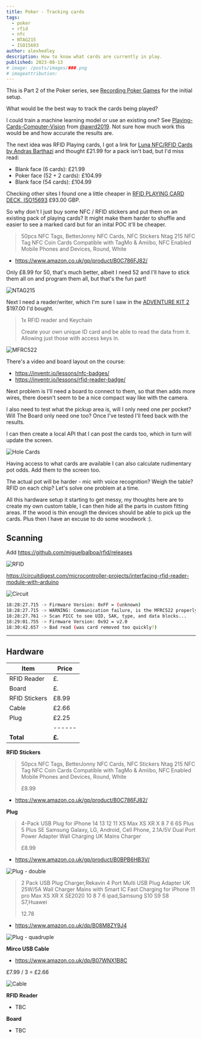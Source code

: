 ```yaml
---
title: Poker - Tracking cards
tags:
  - poker
  - rfid
  - nfc
  - NTAG215
  - ISO15693
author: alexhedley
description: How to know what cards are currently in play.
published: 2023-08-13
# image: /posts/images/###.png
# imageattribution:
---
```


This is Part 2 of the Poker series, see [Recording Poker Games](/posts/recording-poker-games) for the initial setup.

What would be the best way to track the cards being played?

I could train a machine learning model or use an existing one? See [Playing-Cards-Computer-Vision](https://github.com/awrd2019/Playing-Cards-Computer-Vision) from [@awrd2019](https://github.com/awrd2019/). Not sure how much work this would be and how accurate the results are.

The next idea was RFID Playing cards, I got a link for [Luna NFC/RFID Cards by Andras Barthazi](https://www.saturnmagic.co.uk/saturn-magic-shop/luna-nfcrfid-cards-by-andras-barthazi.html) and thought £21.99 for a pack isn't bad, but I'd miss read:

- Blank face (6 cards): £21.99
- Poker face (52 + 2 cards): £104.99
- Blank face (54 cards): £104.99

Checking other sites I found one a little cheaper in [RFID PLAYING CARD DECK, ISO15693](https://illuminati-magic.com/products/rfid-deck-iso15693) £93.00 GBP.

So why don't I just buy some NFC / RFID stickers and put them on an existing pack of playing cards?
It might make them harder to shuffle and easier to see a marked card but for an inital POC it'll be cheaper.

> 50pcs NFC Tags, BetterJonny NFC Cards, NFC Stickers Ntag 215 NFC Tag NFC Coin Cards Compatible with TagMo & Amiibo, NFC Enabled Mobile Phones and Devices, Round, White

- https://www.amazon.co.uk/gp/product/B0C786FJ82/

Only £8.99 for 50, that's much better, albeit I need 52 and I'll have to stick them all on and program them all, but that's the fun part!

![NTAG215](images/poker/NTAG215.jpg "NTAG215")

Next I need a reader/writer, which I'm sure I saw in the [ADVENTURE KIT 2](https://inventr.io/product/adventure-kit-2-pre-order/) $197.00 I'd bought.

> 1x RFID reader and Keychain
>
> Create your own unique ID card and be able to read the data from it. Allowing just those with access keys in.

![MFRC522](images/poker/ar054-rfid-mfrc522.png "MFRC522")

There's a video and board layout on the course:

- https://inventr.io/lessons/nfc-badges/
- https://inventr.io/lessons/rfid-reader-badge/

Next problem is I'll need a board to connect to them, so that then adds more wires, there doesn't seem to be a nice compact way like with the camera.

I also need to test what the pickup area is, will I only need one per pocket? Will The Board only need one too? Once I've tested I'll feed back with the results.

I can then create a local API that I can post the cards too, which in turn will update the screen.

![Hole Cards](images/poker/HoleCards.png "Hole Cards")

Having access to what cards are available I can also calculate rudimentary pot odds. Add them to the screen too.

The actual pot will be harder - mic with voice recognition? Weigh the table? RFID on each chip? Let's solve one problem at a time.

All this hardware setup it starting to get messy, my thoughts here are to create my own custom table, I can then hide all the parts in custom fitting areas. If the wood is thin enough the devices should be able to pick up the cards. Plus then I have an excuse to do some woodwork :).

## Scanning

Add https://github.com/miguelbalboa/rfid/releases

![RFID](images/Poker/RFID.jpg "RFID")

https://circuitdigest.com/microcontroller-projects/interfacing-rfid-reader-module-with-arduino

![Circuit](images/poker/Circuit.jpg "Circuit")

```bash
18:28:27.715 -> Firmware Version: 0xFF = (unknown)
18:28:27.715 -> WARNING: Communication failure, is the MFRC522 properly connected?
18:28:27.761 -> Scan PICC to see UID, SAK, type, and data blocks...
18:29:01.755 -> Firmware Version: 0x92 = v2.0
18:30:42.657 -> Bad read (was card removed too quickly?)
```

---

## Hardware

| Item          | Price  |
| ------------- | ------ |
| RFID Reader   | £.     |
| Board         | £.     |
| RFID Stickers | £8.99  |
| Cable         | £2.66  |
| Plug          | £2.25  |
|               | ------ |
| **Total**     | **£.** |

**RFID Stickers**

> 50pcs NFC Tags, BetterJonny NFC Cards, NFC Stickers Ntag 215 NFC Tag NFC Coin Cards Compatible with TagMo & Amiibo, NFC Enabled Mobile Phones and Devices, Round, White
>
> £8.99

- https://www.amazon.co.uk/gp/product/B0C786FJ82/

**Plug**

> 4-Pack USB Plug for iPhone 14 13 12 11 XS Max XS XR X 8 7 6 6S Plus 5 Plus SE Samsung Galaxy, LG, Android, Cell Phone, 2.1A/5V Dual Port Power Adapter Wall Charging UK Mains Charger
>
> £8.99

- https://www.amazon.co.uk/gp/product/B0BPB6HB3V/

![Plug - double](images/poker/plug-double.jpg "Plug - double")

> 2 Pack USB Plug Charger,Rekavin 4 Port Multi USB Plug Adapter UK 25W/5A Wall Charger Mains with Smart IC Fast Charging for iPhone 11 pro Max XS XR X SE2020 10 8 7 6 ipad,Samsung S10 S9 S8 S7,Huawei
>
> 12.78

- https://www.amazon.co.uk/dp/B08M8ZY9J4

![Plug - quadruple](images/poker/plug-quadruple.jpg "Plug - quadruple")

**Mirco USB Cable**

- https://www.amazon.co.uk/dp/B07WNX1B8C

£7.99 / 3 = £2.66

![Cable](images/poker/cable.jpg "Cable")

**RFID Reader**

- TBC

**Board**

- TBC
